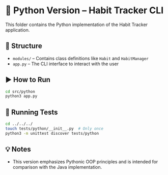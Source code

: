 # 📘 Python Version – Habit Tracker CLI

This folder contains the Python implementation of the Habit Tracker application.

## 📁 Structure

- `modules/` – Contains class definitions like `Habit` and `HabitManager`
- `app.py` – The CLI interface to interact with the user

## ▶️ How to Run

```bash
cd src/python
python3 app.py
```

## 🧪 Running Tests

```bash
cd ../../../
touch tests/python/__init__.py  # Only once
python3 -m unittest discover tests/python
```

## 💡 Notes

- This version emphasizes Pythonic OOP principles and is intended for comparison with the Java implementation.